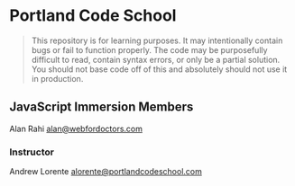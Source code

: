 # Portland Code School

> This repository is for learning purposes. It may intentionally contain bugs or
fail to function properly. The code may be purposefully difficult to read,
contain syntax errors, or only be a partial solution. You should not base code
off of this and absolutely should not use it in production.

## JavaScript Immersion Members

Alan Rahi
alan@webfordoctors.com


### Instructor

Andrew Lorente
alorente@portlandcodeschool.com



